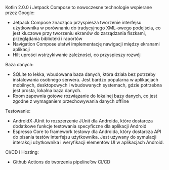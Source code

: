 Kotlin 2.0.0 i Jetpack Compose to nowoczesne technologie wspierane przez Google:
- Jetpack Compose znacząco przyspiesza tworzenie interfejsu użytkownika w porównaniu do tradycyjnego XML-owego podejścia, co jest kluczowe przy tworzeniu ekranów do zarządzania fiszkami, przeglądania biblioteki i raportów
- Navigation Compose ułatwi implementację nawigacji między ekranami aplikacji
- Hilt uprości wstrzykiwanie zależności, co przyspieszy rozwój

Baza danych:
- SQLite to lekka, wbudowana baza danych, która działa bez potrzeby instalowania osobnego serwera. Jest bardzo popularna w aplikacjach mobilnych, desktopowych i wbudowanych systemach, gdzie potrzebna jest prosta, lokalna baza danych.
- Room zapewnia gotowe rozwiązanie do lokalnej bazy danych, co jest zgodne z wymaganiem przechowywania danych offline

Testowanie:
- AndroidX JUnit to rozszerzenie JUnit dla Androida, które dostarcza dodatkowe funkcje testowania specyficzne dla aplikacji Android
- Espresso Core to framework testowy dla Androida, który dostarcza API do pisania testów interfejsu użytkownika. Jest używany do symulacji interakcji użytkownika i weryfikacji elementów UI w aplikacjach Android.

CI/CD i Hosting:
- Github Actions do tworzenia pipeline’ów CI/CD